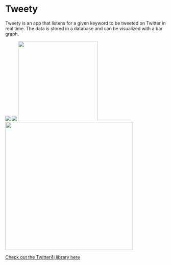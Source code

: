 # Tweety
Tweety is an app that listens for a given keyword to be tweeted on Twitter in real time. The data is stored in a database and can be visualized with a bar graph.

![](https://github.com/ctcuff/Tweety-Android/blob/master/screenshots/tweety-1.gif) ![](https://github.com/ctcuff/Tweety-Android/blob/master/screenshots/tweety-2.gif) <img src="https://user-images.githubusercontent.com/7400747/36080648-dd5256c0-0f60-11e8-8c78-9f39a292e830.png" width="250"> <img src="https://user-images.githubusercontent.com/7400747/36080652-e1cd0e16-0f60-11e8-914e-b3f2e2be3aab.png" height="400">


[Check out the Twitter4j library here](http://twitter4j.org/en/index.html)
